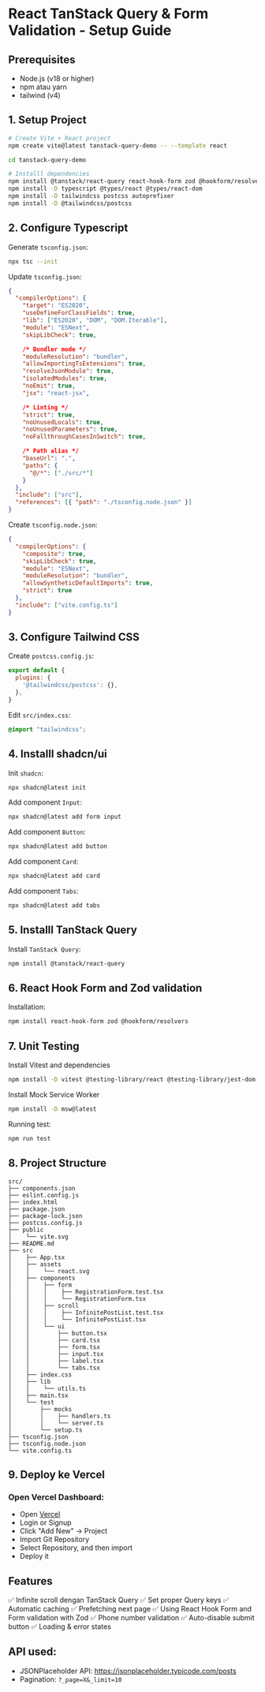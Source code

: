 # React TanStack Query & Form Validation - Setup Guide

## Prerequisites
- Node.js (v18 or higher)
- npm atau yarn
- tailwind (v4)

## 1. Setup Project

```bash
# Create Vite + React project
npm create vite@latest tanstack-query-demo -- --template react

cd tanstack-query-demo

# Installl dependencies
npm install @tanstack/react-query react-hook-form zod @hookform/resolvers
npm install -D typescript @types/react @types/react-dom
npm install -D tailwindcss postcss autoprefixer
npm install -D @tailwindcss/postcss
```

## 2. Configure Typescript

Generate `tsconfig.json`:
```bash
npx tsc --init
```

Update `tsconfig.json`:
```json
{
  "compilerOptions": {
    "target": "ES2020",
    "useDefineForClassFields": true,
    "lib": ["ES2020", "DOM", "DOM.Iterable"],
    "module": "ESNext",
    "skipLibCheck": true,

    /* Bundler mode */
    "moduleResolution": "bundler",
    "allowImportingTsExtensions": true,
    "resolveJsonModule": true,
    "isolatedModules": true,
    "noEmit": true,
    "jsx": "react-jsx",

    /* Linting */
    "strict": true,
    "noUnusedLocals": true,
    "noUnusedParameters": true,
    "noFallthroughCasesInSwitch": true,

    /* Path alias */
    "baseUrl": ".",
    "paths": {
      "@/*": ["./src/*"]
    }
  },
  "include": ["src"],
  "references": [{ "path": "./tsconfig.node.json" }]
}
```

Create `tsconfig.node.json`:
```json
{
  "compilerOptions": {
    "composite": true,
    "skipLibCheck": true,
    "module": "ESNext",
    "moduleResolution": "bundler",
    "allowSyntheticDefaultImports": true,
    "strict": true
  },
  "include": ["vite.config.ts"]
}
```

## 3. Configure Tailwind CSS

Create `postcss.config.js`:
```js
export default {
  plugins: {
    '@tailwindcss/postcss': {},
  },
}
```

Edit `src/index.css`:
```css
@import "tailwindcss";
```

## 4. Installl shadcn/ui

Init `shadcn`:
```bash
npx shadcn@latest init
```

Add component `Input`:
```bash
npx shadcn@latest add form input
```

Add component `Button`:
```bash
npx shadcn@latest add button
```

Add component `Card`:
```bash
npx shadcn@latest add card
```

Add component `Tabs`:
```bash
npx shadcn@latest add tabs
```

## 5. Installl TanStack Query

Install `TanStack Query`:
```bash
npm install @tanstack/react-query
```

## 6. React Hook Form and Zod validation

Installation:
```bash
npm install react-hook-form zod @hookform/resolvers
```

## 7. Unit Testing

Install Vitest and dependencies
```bash
npm install -D vitest @testing-library/react @testing-library/jest-dom @testing-library/user-event jsdom
```

Install Mock Service Worker
```bash
npm install -D msw@latest
```

Running test:
```bash
npm run test
```

## 8. Project Structure
```
src/
├── components.json
├── eslint.config.js
├── index.html
├── package.json
├── package-lock.json
├── postcss.config.js
├── public
│	 └── vite.svg
├── README.md
├── src
│	 ├── App.tsx
│    ├── assets
│    │    └── react.svg
│    ├── components
│    │    ├── form
│    │    │    ├── RegistrationForm.test.tsx
│    │    │    └── RegistrationForm.tsx
│    │    ├── scroll
│    │    │    ├── InfinitePostList.test.tsx
│    │    │    └── InfinitePostList.tsx
│    │    └── ui
│    │        ├── button.tsx
│    │        ├── card.tsx
│    │        ├── form.tsx
│    │        ├── input.tsx
│    │        ├── label.tsx
│    │        └── tabs.tsx
│    ├── index.css
│    ├── lib
│    │    └── utils.ts
│    ├── main.tsx
│    └── test
│        ├── mocks
│        │    ├── handlers.ts
│        │    └── server.ts
│        └── setup.ts
├── tsconfig.json
├── tsconfig.node.json
└── vite.config.ts
```

## 9. Deploy ke Vercel

### Open Vercel Dashboard:

* Open [Vercel](https://vercel.com/)
* Login or Signup
* Click "Add New" -> Project
* Import Git Repository
* Select Repository, and then import
* Deploy it


## Features
✅ Infinite scroll dengan TanStack Query
✅ Set proper Query keys
✅ Automatic caching
✅ Prefetching next page
✅ Using React Hook Form and Form validation with Zod
✅ Phone number validation
✅ Auto-disable submit button
✅ Loading & error states

## API used:
- JSONPlaceholder API: https://jsonplaceholder.typicode.com/posts
- Pagination: `?_page=X&_limit=10`